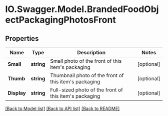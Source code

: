 # IO.Swagger.Model.BrandedFoodObjectPackagingPhotosFront
## Properties

Name | Type | Description | Notes
------------ | ------------- | ------------- | -------------
**Small** | **string** | Small photo of the front of this item&#x27;s packaging | [optional] 
**Thumb** | **string** | Thumbnail photo of the front of this item&#x27;s packaging | [optional] 
**Display** | **string** | Full-sized photo of the front of this item&#x27;s packaging | [optional] 

[[Back to Model list]](../README.md#documentation-for-models) [[Back to API list]](../README.md#documentation-for-api-endpoints) [[Back to README]](../README.md)

